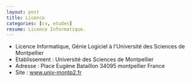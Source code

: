 ```yaml
---
layout: post
title: Licence
categories: [cv, etudes]
resume: Licence Informatique.
---
```

* Licence Informatique, Génie Logiciel à l'Université des Sciences de Montpellier
* Etablissement : Université des Sciences de Montpellier
* Adresse : Place Eugène Bataillon­ 34095­ montpellier­ France
* Site : <a href="http://www.univ-montp2.fr" target="_blank">www.univ-montp2.fr</a>